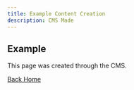 ```yaml
---
title: Example Content Creation
description: CMS Made
---
```

## Example

This page was created through the CMS.

[Back Home](/)

<CallToAction url="" align="center" bgColor="rebeccapurple"></CallToAction>
